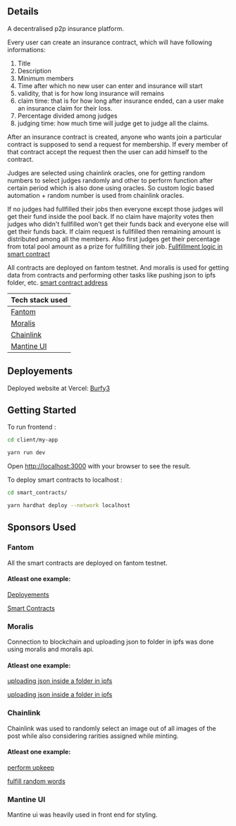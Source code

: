 ## Details

A decentralised p2p insurance platform.

Every user can create an insurance contract, which will have following informations:
1) Title
2) Description
3) Minimum members
4) Time after which no new user can enter and insurance will start
5) validity, that is for how long insurance will remains
6) claim time: that is for how long after insurance ended, can a user make an insurance claim for their loss.
7) Percentage divided among judges
8) judging time: how much time will judge get to judge all the claims.

After an insurance contract is created, anyone who wants join a particular contract is supposed to send a request for membership. If every member of that contract accept the request then the user can add himself to the contract.

Judges are selected using chainlink oracles, one for getting random numbers to select judges randomly and other to perform function after certain period which is also done using oracles. So custom logic based automation + random number is used from chainlink oracles.

If no judges had fullfilled their jobs then everyone except those judges will get their fund inside the pool back. If no claim have majority votes then judges who didn't fullfilled won't get their funds back and everyone else will get their funds back. If claim request is fullfilled then remaining amount is distributed among all the members. Also first judges get their percentage from total pool amount as a prize for fullfilling their job.
[Fullfillment logic in smart contract](https://github.com/Ahmed-Aghadi/BURFY3/blob/main/smart_contracts/contracts/BurfyInsurance.sol#L266)


All contracts are deployed on fantom testnet. And moralis is used for getting data from contracts and performing other tasks like pushing json to ipfs folder, etc.
[smart contract address](https://github.com/Ahmed-Aghadi/BURFY3/blob/main/client/my-app/constants/contractAddress.json)

| Tech stack used                   |
| --------------------------------- |
| [Fantom](#fantom)               |
| [Moralis](#moralis)               |
| [Chainlink](#chainlink)           |
| [Mantine UI](#mantine-ui)         |

## Deployements

Deployed website at Vercel: [Burfy3](https://burfy3.vercel.app/)

## Getting Started

To run frontend :

```bash
cd client/my-app

yarn run dev
```

Open [http://localhost:3000](http://localhost:3000) with your browser to see the result.

To deploy smart contracts to localhost :

```bash
cd smart_contracts/

yarn hardhat deploy --network localhost
```

## Sponsors Used

### Fantom

All the smart contracts are deployed on fantom testnet.

#### Atleast one example: 

[Deployements](https://github.com/Ahmed-Aghadi/BURFY3/tree/main/smart_contracts/deployments/fantomtest)

[Smart Contracts](https://github.com/Ahmed-Aghadi/BURFY3/tree/main/smart_contracts/contracts)

### Moralis

Connection to blockchain and uploading json to folder in ipfs was done using moralis and moralis api.

#### Atleast one example: 

[uploading json inside a folder in ipfs](https://github.com/Ahmed-Aghadi/BURFY3/blob/main/client/my-app/pages/index.js#L38)

[uploading json inside a folder in ipfs](https://github.com/Ahmed-Aghadi/BURFY3/blob/main/client/my-app/components/InsurancePage.jsx#L358)

### Chainlink

Chainlink was used to randomly select an image out of all images of the post while also considering rarities assigned while minting.

#### Atleast one example: 

[perform upkeep](https://github.com/Ahmed-Aghadi/BURFY3/blob/main/smart_contracts/contracts/Burfy.sol#L84)

[fulfill random words](https://github.com/Ahmed-Aghadi/BURFY3/blob/main/smart_contracts/contracts/Burfy.sol#L100)

### Mantine UI

Mantine ui was heavily used in front end for styling.
